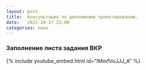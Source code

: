 ```yaml
---
layout: post
title:  Консультация по дипломному проектированию.
date:   2022-10-27 22:00
categories: news
---
```



### Заполнение листа задания ВКР 
{% include youtube_embed.html id="lMmfVoJJJ_A" %}

